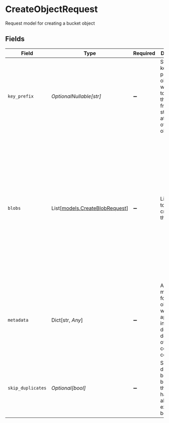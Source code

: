 # CreateObjectRequest

Request model for creating a bucket object


## Fields

| Field                                                                                                                                                                                                  | Type                                                                                                                                                                                                   | Required                                                                                                                                                                                               | Description                                                                                                                                                                                            | Example                                                                                                                                                                                                |
| ------------------------------------------------------------------------------------------------------------------------------------------------------------------------------------------------------ | ------------------------------------------------------------------------------------------------------------------------------------------------------------------------------------------------------ | ------------------------------------------------------------------------------------------------------------------------------------------------------------------------------------------------------ | ------------------------------------------------------------------------------------------------------------------------------------------------------------------------------------------------------ | ------------------------------------------------------------------------------------------------------------------------------------------------------------------------------------------------------ |
| `key_prefix`                                                                                                                                                                                           | *OptionalNullable[str]*                                                                                                                                                                                | :heavy_minus_sign:                                                                                                                                                                                     | Storage key/path prefix of the object, this will be used to retrieve the object from the storage. It's at the root of the object.                                                                      | /contract-2024                                                                                                                                                                                         |
| `blobs`                                                                                                                                                                                                | List[[models.CreateBlobRequest](../models/createblobrequest.md)]                                                                                                                                       | :heavy_minus_sign:                                                                                                                                                                                     | List of blobs to be created in this object                                                                                                                                                             | [<br/>{<br/>"data": {<br/>"num_pages": 5,<br/>"title": "Service Agreement 2024"<br/>},<br/>"key_prefix": "/content.pdf",<br/>"metadata": {<br/>"author": "John Doe",<br/>"department": "Legal"<br/>},<br/>"property": "content",<br/>"type": "PDF"<br/>}<br/>] |
| `metadata`                                                                                                                                                                                             | Dict[str, *Any*]                                                                                                                                                                                       | :heavy_minus_sign:                                                                                                                                                                                     | Additional metadata for the object, this will be appended in all downstream documents of the your connected collections.                                                                               | {<br/>"category": "contracts",<br/>"status": "draft",<br/>"year": 2024<br/>}                                                                                                                           |
| `skip_duplicates`                                                                                                                                                                                      | *Optional[bool]*                                                                                                                                                                                       | :heavy_minus_sign:                                                                                                                                                                                     | Skip duplicate blobs, if a blob with the same hash already exists, it will be skipped.                                                                                                                 |                                                                                                                                                                                                        |